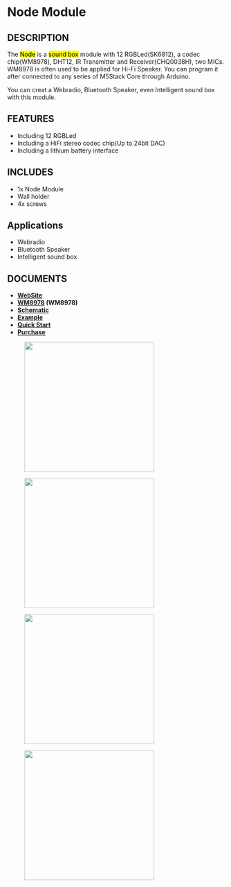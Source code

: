 # Node Module

## DESCRIPTION

The <mark>Node</mark> is a <mark>sound box</mark> module with 12 RGBLed(SK6812), a codec chip(WM8978), DHT12, IR Transmitter and Receiver(CHQ0038H), two MICs. WM8978 is often used to be applied for Hi-Fi Speaker.
You can program it after connected to any series of M5Stack Core through Arduino.

You can creat a Webradio, Bluetooth Speaker, even Intelligent sound box with this module.

## FEATURES

-  Including 12 RGBLed
-  Including a HiFi stereo codec chip(Up to 24bit DAC)
-  Including a lithium battery interface

## INCLUDES

-  1x Node Module
-  Wall holder
-  4x screws


## Applications

-  Webradio
-  Bluetooth Speaker
-  Intelligent sound box

## DOCUMENTS

- **[WebSite](https://m5stack.com)**
- **[WM8978](http://pdf1.alldatasheet.com/datasheet-pdf/view/96647/WOLFSON/WM8978.html) (WM8978)**
- **[Schematic](https://github.com/m5stack/M5StackModule-Node/tree/master/schematic)**
- **[Example](https://github.com/m5stack/M5StackModule-Node/tree/master/example)**
- **[Quick Start]()**
- **[Purchase](https://www.aliexpress.com/store/product/M5Stack-New-NODE-Samrt-Speaker-WM8978-Audio-Development-Board-I2S-Module-with-DHT12-Sensor-MIC-IR/3226069_32949773234.html)**

<figure>
    <img src="assets/img/product_pics/modules/node_01.jpg" height="300" width="300">
</figure>

<figure>
    <img src="assets/img/product_pics/modules/node_02.jpg" height="300" width="300">
</figure>

<figure>
    <img src="assets/img/product_pics/modules/node_03.jpg" height="300" width="300">
</figure>

<figure>
    <img src="assets/img/product_pics/modules/node_04.jpg" height="300" width="300">
</figure>